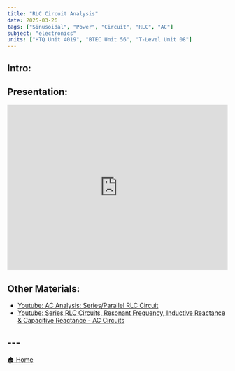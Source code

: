 ```yaml
---
title: "RLC Circuit Analysis"
date: 2025-03-26
tags: ["Sinusoidal", "Power", "Circuit", "RLC", "AC"]
subject: "electronics"
units: ["HTQ Unit 4019", "BTEC Unit 56", "T-Level Unit 08"]
---
```


## Intro:

## Presentation:

<div style="position: relative; width: 100%; height: 0; padding-top: 75%;">
    <iframe src="https://EngineeringShare.github.io/engineering-hub/presentations/RLC Circuit Analysis.pdf" 
        style="position: absolute; top: 0; left: 0; width: 100%; height: 100%; border: none;" 
        allowfullscreen
        webkitallowfullscreen
        mozallowfullscreen>
    </iframe>
</div>

## Other Materials:
* [Youtube: AC Analysis: Series/Parallel RLC Circuit](https://youtu.be/s3Daf4GC_u4?si=kmnGRi-z6lBIl9oi)
* [Youtube: Series RLC Circuits, Resonant Frequency, Inductive Reactance & Capacitive Reactance - AC Circuits](https://www.youtube.com/watch?v=2GvqQvohP2k)

## ---

<a href="https://engineeringshare.github.io/engineering-hub">🏠 Home</a>
